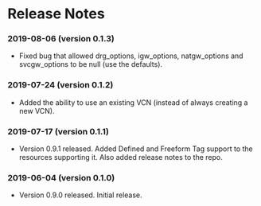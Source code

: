 # Release Notes

### 2019-08-06 (version 0.1.3)

- Fixed bug that allowed drg_options, igw_options, natgw_options and svcgw_options to be null (use the defaults).

### 2019-07-24 (version 0.1.2)

- Added the ability to use an existing VCN (instead of always creating a new VCN).

### 2019-07-17 (version 0.1.1)

- Version 0.9.1 released.  Added Defined and Freeform Tag support to the resources supporting it.  Also added release notes to the repo.


### 2019-06-04 (version 0.1.0)

- Version 0.9.0 released.  Initial release.
